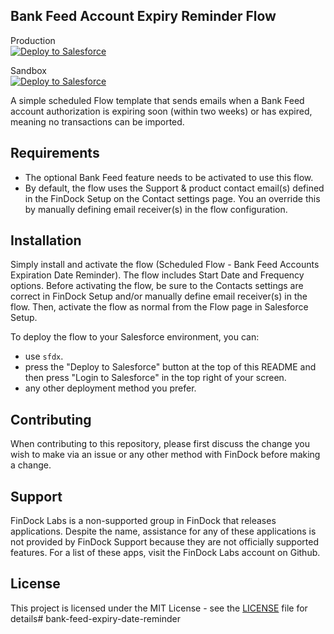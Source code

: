 ## Bank Feed Account Expiry Reminder Flow

Production </br>
<a href="https://githubsfdeploy.herokuapp.com?owner=FinDockLabs&repo=bank-feed-expiry-reminder&ref=main">
  <img alt="Deploy to Salesforce"
       src="https://raw.githubusercontent.com/afawcett/githubsfdeploy/master/deploy.png">
</a>


Sandbox </br>
<a href="https://githubsfdeploy.herokuapp.com?owner=FinDockLabs&repo=bank-feed-expiry-reminder&ref=main">
  <img alt="Deploy to Salesforce"
       src="https://raw.githubusercontent.com/afawcett/githubsfdeploy/master/deploy.png">
</a>


A simple scheduled Flow template that sends emails when a Bank Feed account authorization is expiring soon (within two weeks) or has expired, meaning no transactions can be imported.


## Requirements

- The optional Bank Feed feature needs to be activated to use this flow.
- By default, the flow uses the Support & product contact email(s) defined in the FinDock Setup on the Contact settings page. You an override this by manually defining email receiver(s) in the flow configuration.


## Installation

Simply install and activate the flow (Scheduled Flow - Bank Feed Accounts Expiration Date Reminder). The flow includes Start Date and Frequency options.  Before activating the flow, be sure to the Contacts settings are correct in FinDock Setup and/or manually define email receiver(s) in the flow. Then, activate the flow as normal from the Flow page in Salesforce Setup.

To deploy the flow to your Salesforce environment, you can:
- use `sfdx`.
- press the "Deploy to Salesforce" button at the top of this README and then press "Login to Salesforce" in the top right of your screen.
- any other deployment method you prefer.

## Contributing

When contributing to this repository, please first discuss the change you wish to make via an issue or any other method with FinDock before making a change.

## Support

FinDock Labs is a non-supported group in FinDock that releases applications. Despite the name, assistance for any of these applications is not provided by FinDock Support because they are not officially supported features. For a list of these apps, visit the FinDock Labs account on Github. 

## License

This project is licensed under the MIT License - see the [LICENSE](/LICENSE) file for details# bank-feed-expiry-date-reminder
